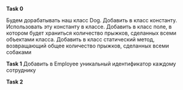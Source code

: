 **Task 0** 

Будем дорабатывать наш класс Dog.
Добавить в класс константу. Использовать эту константу в классе.
Добавить в класс поле, в котором будет храниться количество прыжков, сделанных всеми объектами класса.
Добавить в класс статический метод, возвращающий общее количество прыжков, сделанных всеми собаками


**Task 1**
Добавить в Employee уникальный идентификатор каждому сотруднику


**Task 2**
















